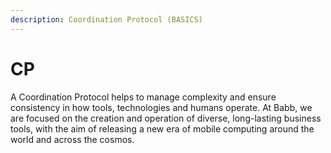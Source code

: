 ```yaml
---
description: Coordination Protocol (BASICS)
---
```


# CP

A Coordination Protocol helps to manage complexity and ensure consistency in how tools, technologies and humans operate. At Babb, we are focused on the creation and operation of diverse, long-lasting business tools, with the aim of releasing a new era of mobile computing around the world and across the cosmos.

